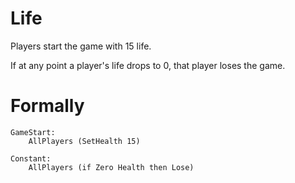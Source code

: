 Life
====

Players start the game with 15 life.

If at any point a player's life drops to 0, that player
loses the game.

Formally
========

```
GameStart:
    AllPlayers (SetHealth 15)

Constant:
    AllPlayers (if Zero Health then Lose)
```
